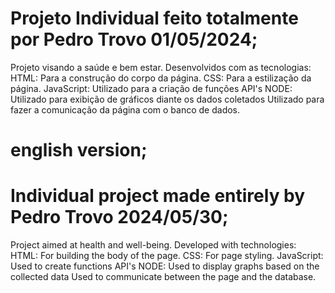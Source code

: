# Projeto Individual feito totalmente por Pedro Trovo 01/05/2024;
Projeto visando a saúde e bem estar.
Desenvolvidos com as tecnologias:
  HTML: Para a construção do corpo da página.
  CSS: Para a estilização da página.
  JavaScript: Utilizado para a criação de funções
  API's NODE: Utilizado para exibição de gráficos diante os dados coletados
              Utilizado para fazer a comunicação da página com o banco de dados.

# english version;

# Individual project made entirely by Pedro Trovo 2024/05/30;
Project aimed at health and well-being.
Developed with technologies:
  HTML: For building the body of the page.
  CSS: For page styling.
  JavaScript: Used to create functions
  API's NODE: Used to display graphs based on the collected data
              Used to communicate between the page and the database.
  
